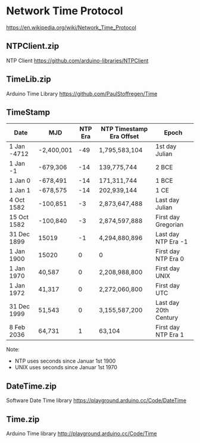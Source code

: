 # Network Time Protocol
https://en.wikipedia.org/wiki/Network_Time_Protocol

## NTPClient.zip
NTP Client
https://github.com/arduino-libraries/NTPClient

## TimeLib.zip
Arduino Time Library
https://github.com/PaulStoffregen/Time

## TimeStamp
| Date        | MJD        | NTP Era | NTP Timestamp Era Offset | Epoch                 |
|-------------|------------|---------|--------------------------|-----------------------|
| 1 Jan -4712 | -2,400,001 | -49     | 1,795,583,104            | 1st day Julian        |
| 1 Jan -1    | -679,306   | -14     | 139,775,744              | 2 BCE                 |
| 1 Jan 0     | -678,491   | -14     | 171,311,744              | 1 BCE                 |
| 1 Jan 1     | -678,575   | -14     | 202,939,144              | 1 CE                  |
| 4 Oct 1582  | -100,851   | -3      | 2,873,647,488            | Last day Julian       |
| 15 Oct 1582 | -100,840   | -3      | 2,874,597,888            | First day Gregorian   |
| 31 Dec 1899 | 15019      | -1      | 4,294,880,896            | Last day NTP Era -1   |
| 1 Jan 1900  | 15020      | 0       | 0                        | First day NTP Era 0   |
| 1 Jan 1970  | 40,587     | 0       | 2,208,988,800            | First day UNIX        |
| 1 Jan 1972  | 41,317     | 0       | 2,272,060,800            | First day UTC         |
| 31 Dec 1999 | 51,543     | 0       | 3,155,587,200            | Last day 20th Century |
| 8 Feb 2036  | 64,731     | 1       | 63,104                   | First day NTP Era 1   |

Note:
- NTP uses seconds since Januar 1st 1900 
- UNIX uses seconds since Januar 1st 1970 

## DateTime.zip
Software Date Time library
https://playground.arduino.cc/Code/DateTime

## Time.zip
Arduino Time library
http://playground.arduino.cc/Code/Time